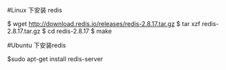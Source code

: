 #Linux 下安装 redis

$ wget http://download.redis.io/releases/redis-2.8.17.tar.gz
$ tar xzf redis-2.8.17.tar.gz
$ cd redis-2.8.17
$ make

#Ubuntu 下安装redis

$sudo apt-get install redis-server
